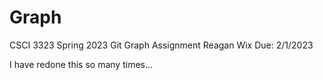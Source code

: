 # Graph
CSCI 3323 Spring 2023
Git Graph Assignment
Reagan Wix 
Due: 2/1/2023

I have redone this so many times...

